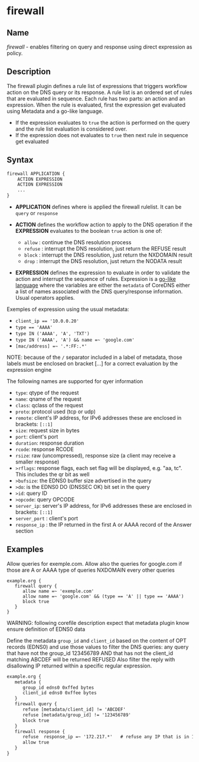 # firewall

## Name

*firewall* - enables filtering on query and response using direct expression as policy.

## Description

The firewall plugin defines a rule list of expressions that triggers workflow action on the DNS query or its response.
A rule list is an ordered set of rules that are evaluated in sequence.
Each rule has two parts: an action and an expression. When the rule is evaluated,
first the expression get evaluated using Metadata and a go-like language.
- If the expression evaluates to `true` the action is performed on the query and the rule list evaluation is considered over.
- If the expression does not evaluates to `true` then next rule in sequence get evaluated


## Syntax

~~~ txt
firewall APPLICATION {
    ACTION EXPRESSION
    ACTION EXPRESSION
    ...
}
~~~~

* **APPLICATION** defines where is applied the firewall rulelist. It can be `query` or `response`

* **ACTION** defines the workflow action to apply to the DNS operation if the **EXPRESSION** evaluates to the boolean `true`
action is one of:
  - `allow` : continue the DNS resolution process
  - `refuse` : interrupt the DNS resolution, just return the REFUSE result
  - `block` : interrupt the DNS resolution, just return the NXDOMAIN result
  - `drop` : interrupt the DNS resolution, just return the NODATA result

* **EXPRESSION** defines the expression to evaluate in order to validate the action and interrupt the sequence of rules.
Expression is a [go-like language](https://github.com/Knetic/govaluate/blob/master/MANUAL.md)
where the variables are either the `metadata` of CoreDNS either a list of names associated with the DNS query/response information.
Usual operators applies.

Exemples of expression using the usual metadata:
* `client_ip == '10.0.0.20'`
* `type == 'AAAA'`
* `type IN ('AAAA', 'A', 'TXT')`
* `type IN ('AAAA', 'A') && name =~ 'google.com'`
* `[mac/address] =~ '.*:FF:.*'`

NOTE: because of the `/` separator included in a label of metadata, those labels must be enclosed on bracket [...] for a correct evaluation by the expression engine

The following names are supported for qyer information

* `type`: qtype of the request
* `name`: qname of the request
* `class`: qclass of the request
* `proto`: protocol used (tcp or udp)
* `remote`: client's IP address, for IPv6 addresses these are enclosed in brackets: `[::1]`
* `size`: request size in bytes
* `port`: client's port
* `duration`: response duration
* `rcode`: response RCODE
* `rsize`: raw (uncompressed), response size (a client may receive a smaller response)
* `>rflags`: response flags, each set flag will be displayed, e.g. "aa, tc". This includes the qr
  bit as well
* `>bufsize`: the EDNS0 buffer size advertised in the query
* `>do`: is the EDNS0 DO (DNSSEC OK) bit set in the query
* `>id`: query ID
* `>opcode`: query OPCODE
* `server_ip`: server's IP address, for IPv6 addresses these are enclosed in brackets: `[::1]`
* `server_port` : client's port
* `response_ip` : the IP returned in the first A or AAAA record of the Answer section


## Examples

Allow queries for exemple.com.
Allow also the queries for google.com if those are A or AAAA type of queries
NXDOMAIN every other queries

~~~ corefile
example.org {
   firewall query {
      allow name =~ 'exemple.com'
      allow name =~ 'google.com' && (type == 'A' || type == 'AAAA')
      block true
   }
}
~~~


WARNING: following corefile description expect that metadata plugin know ensure definition of EDNS0 data

Define the metadata `group_id` and `client_id` based on the content of OPT records (EDNS0)
and use those values to filter the DNS queries: any query that have not the group_id 123456789 AND that has not the client_id matching ABCDEF will be returned REFUSED
Also filter the reply with disallowing IP returned within a specific regular expression.


~~~ txt
example.org {
   metadata {
      group_id edns0 0xffed bytes
      client_id edns0 0xffee bytes
   }
   firewall query {
      refuse [metadata/client_id] != 'ABCDEF'
      refuse [metadata/group_id] != '123456789'
      block true
   }
   firewall response {
      refuse  response_ip =~ '172.217.*'   # refuse any IP that is in 172.217.0.0/16
      allow true
   }
}
~~~

